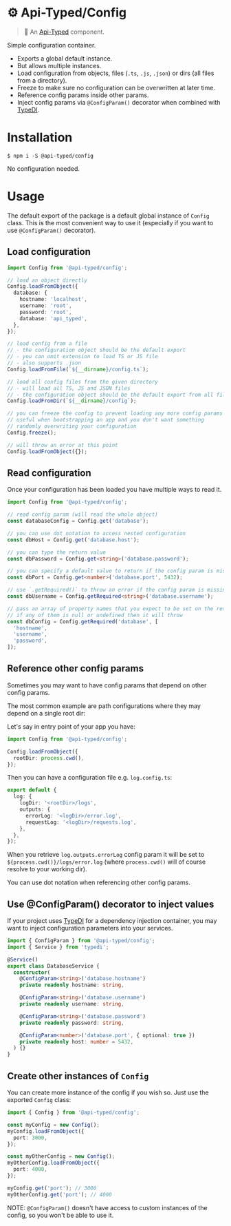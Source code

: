 # ⚙️ Api-Typed/Config

> 🥣 An [Api-Typed](https://github.com/api-typed/framework) component.

Simple configuration container.

- Exports a global default instance.
- But allows multiple instances.
- Load configuration from objects, files (`.ts`, `.js`, `.json`) or dirs (all files from a directory).
- Freeze to make sure no configuration can be overwritten at later time.
- Reference config params inside other params.
- Inject config params via `@ConfigParam()` decorator when combined with [TypeDI](https://github.com/typestack/typedi).

# Installation

```
$ npm i -S @api-typed/config
```

No configuration needed.

# Usage

The default export of the package is a default global instance of `Config` class. This is the most convenient way to use it (especially if you want to use `@ConfigParam()` decorator).

## Load configuration

```ts
import Config from '@api-typed/config';

// load an object directly
Config.loadFromObject({
  database: {
    hostname: 'localhost',
    username: 'root',
    password: 'root',
    database: 'api_typed',
  },
});

// load config from a file
// - the configuration object should be the default export
// - you can omit extension to load TS or JS file
// - also supports .json
Config.loadFromFile(`${__dirname}/config.ts`);

// load all config files from the given directory
// - will load all TS, JS and JSON files
// - the configuration object should be the default export from all files
Config.loadFromDir(`${__dirname}/config`);

// you can freeze the config to prevent loading any more config params
// useful when bootstrapping an app and you don't want something
// randomly overwriting your configuration
Config.freeze();

// will throw an error at this point
Config.loadFromObject({});
```

## Read configuration

Once your configuration has been loaded you have multiple ways to read it.

```ts
import Config from '@api-typed/config';

// read config param (will read the whole object)
const databaseConfig = Config.get('database');

// you can use dot notation to access nested configuration
const dbHost = Config.get('database.host');

// you can type the return value
const dbPassword = Config.get<string>('database.password');

// you can specify a default value to return if the config param is missing
const dbPort = Config.get<number>('database.port', 5432);

// use `.getRequired()` to throw an error if the config param is missing
const dbUsername = Config.getRequired<string>('database.username');

// pass an array of property names that you expect to be set on the returned object
// if any of them is null or undefined then it will throw
const dbConfig = Config.getRequired('database', [
  'hostname',
  'username',
  'password',
]);
```

## Reference other config params

Sometimes you may want to have config params that depend on other config params.

The most common example are path configurations where they may depend on a single root dir:

Let's say in entry point of your app you have:

```ts
import Config from '@api-typed/config';

Config.loadFromObject({
  rootDir: process.cwd(),
});
```

Then you can have a configuration file e.g. `log.config.ts`:

```ts
export default {
  log: {
    logDir: '<rootDir>/logs',
    outputs: {
      errorLog: '<logDir>/error.log',
      requestLog: '<logDir>/requests.log',
    },
  },
});
```

When you retrieve `log.outputs.errorLog` config param it will be set to `${process.cwd()}/logs/error.log` (where `process.cwd()` will of course resolve to your working dir).

You can use dot notation when referencing other config params.

## Use @ConfigParam() decorator to inject values

If your project uses [TypeDI](https://github.com/typestack/typedi) for a dependency injection container, you may want to inject configuration parameters into your services.

```ts
import { ConfigParam } from '@api-typed/config';
import { Service } from 'typedi';

@Service()
export class DatabaseService {
  constructor(
    @ConfigParam<string>('database.hostname')
    private readonly hostname: string,

    @ConfigParam<string>('database.username')
    private readonly username: string,

    @ConfigParam<string>('database.password')
    private readonly password: string,

    @ConfigParam<number>('database.port', { optional: true })
    private readonly host: number = 5432,
  ) {}
}
```

## Create other instances of `Config`

You can create more instance of the config if you wish so. Just use the exported `Config` class:

```ts
import { Config } from '@api-typed/config';

const myConfig = new Config();
myConfig.loadFromObject({
  port: 3000,
});

const myOtherConfig = new Config();
myOtherConfig.loadFromObject({
  port: 4000,
});

myConfig.get('port'); // 3000
myOtherConfig.get('port'); // 4000
```

NOTE: `@ConfigParam()` doesn't have access to custom instances of the config, so you won't be able to use it.
